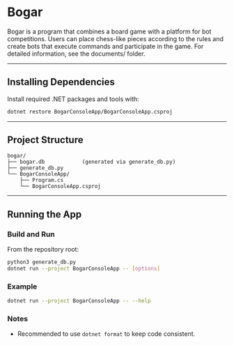 # Bogar

Bogar is a program that combines a board game with a platform for bot
competitions. Users can place chess-like pieces according to the rules and
create bots that execute commands and participate in the game.
For detailed information, see the documents/ folder.

---

## Installing Dependencies

Install required .NET packages and tools with:

```bash
dotnet restore BogarConsoleApp/BogarConsoleApp.csproj
```

---

## Project Structure

```
bogar/
├── bogar.db            (generated via generate_db.py)
├── generate_db.py
└── BogarConsoleApp/
    ├── Program.cs
    └── BogarConsoleApp.csproj
```

---

## Running the App

### Build and Run

From the repository root:

```bash
python3 generate_db.py
dotnet run --project BogarConsoleApp -- [options]
```

### Example

```bash
dotnet run --project BogarConsoleApp -- --help
```

### Notes

* Recommended to use `dotnet format` to keep code consistent.
